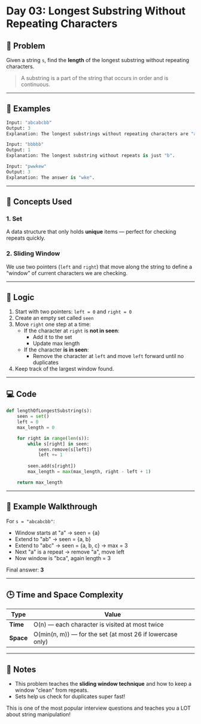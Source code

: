 # Day 03: Longest Substring Without Repeating Characters

## 🧠 Problem

Given a string `s`, find the **length** of the longest substring without repeating characters.

> A substring is a part of the string that occurs in order and is continuous.

---

## 🧪 Examples

```python
Input: "abcabcbb"
Output: 3
Explanation: The longest substrings without repeating characters are "abc" and "bca", both of length 3.
```

```python
Input: "bbbbb"
Output: 1
Explanation: The longest substring without repeats is just "b".
```

```python
Input: "pwwkew"
Output: 3
Explanation: The answer is "wke".
```

---

## 🧰 Concepts Used

### 1. Set
A data structure that only holds **unique** items — perfect for checking repeats quickly.

### 2. Sliding Window
We use two pointers (`left` and `right`) that move along the string to define a “window” of current characters we are checking.

---

## 🧠 Logic

1. Start with two pointers: `left = 0` and `right = 0`
2. Create an empty set called `seen`
3. Move `right` one step at a time:
   - If the character at `right` is **not in seen**:
     - Add it to the set
     - Update max length
   - If the character **is in seen**:
     - Remove the character at `left` and move `left` forward until no duplicates
4. Keep track of the largest window found.

---

## 💻 Code

```python
def lengthOfLongestSubstring(s):
    seen = set()
    left = 0
    max_length = 0

    for right in range(len(s)):
        while s[right] in seen:
            seen.remove(s[left])
            left += 1
            
        seen.add(s[right])
        max_length = max(max_length, right - left + 1)

    return max_length
```

---

## 🔁 Example Walkthrough

For `s = "abcabcbb"`:

- Window starts at "a" → seen = {a}
- Extend to "ab" → seen = {a, b}
- Extend to "abc" → seen = {a, b, c} → max = 3
- Next "a" is a repeat → remove "a", move left
- Now window is "bca", again length = 3

Final answer: **3**

---

## 🕒 Time and Space Complexity

| Type         | Value                     |
|--------------|---------------------------|
| **Time**     | O(n) — each character is visited at most twice |
| **Space**    | O(min(n, m)) — for the set (at most 26 if lowercase only) |

---

## 📝 Notes

- This problem teaches the **sliding window technique** and how to keep a window "clean" from repeats.
- Sets help us check for duplicates super fast!

This is one of the most popular interview questions and teaches you a LOT about string manipulation!